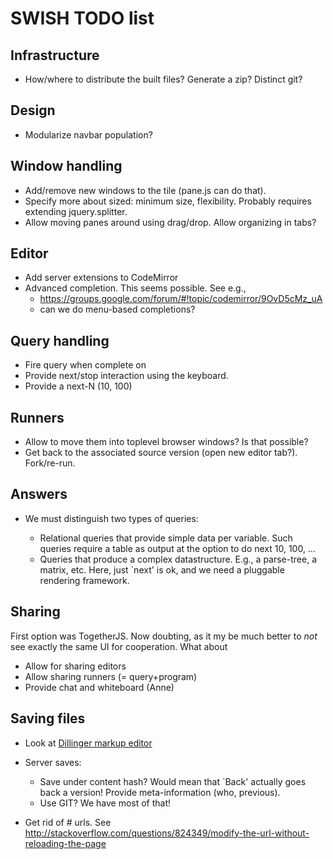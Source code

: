 # SWISH TODO list

## Infrastructure

  - How/where to distribute the built files?  Generate a zip?  Distinct
    git?

## Design

  - Modularize navbar population?

## Window handling

  - Add/remove new windows to the tile (pane.js can do that).
  - Specify more about sized: minimum size, flexibility.  Probably
    requires extending jquery.splitter.
  - Allow moving panes around using drag/drop.  Allow organizing
    in tabs?

## Editor

  - Add server extensions to CodeMirror
  - Advanced completion.  This seems possible.  See e.g.,
    - https://groups.google.com/forum/#!topic/codemirror/9OvD5cMz_uA
    - can we do menu-based completions?

## Query handling

  - Fire query when complete on <RETURN>
  - Provide next/stop interaction using the keyboard.
  - Provide a next-N (10, 100)

## Runners

  - Allow to move them into toplevel browser windows?  Is that possible?
  - Get back to the associated source version (open new editor tab?).
    Fork/re-run.

## Answers

  - We must distinguish two types of queries:

    - Relational queries that provide simple data per variable.  Such
      queries require a table as output at the option to do next 10, 100, ...
    - Queries that produce a complex datastructure.  E.g., a parse-tree,
      a matrix, etc.  Here, just `next' is ok, and we need a pluggable
      rendering framework.

## Sharing

First option was TogetherJS.  Now doubting, as it my be much better to
_not_ see exactly the same UI for cooperation.  What about

  - Allow for sharing editors
  - Allow sharing runners (= query+program)
  - Provide chat and whiteboard (Anne)

## Saving files

  - Look at [Dillinger markup editor](http://dillinger.io/)
  - Server saves:

    - Save under content hash?  Would mean that `Back' actually goes back
      a version!  Provide meta-information (who, previous).
    - Use GIT?  We have most of that!

  - Get rid of # urls.  See
    http://stackoverflow.com/questions/824349/modify-the-url-without-reloading-the-page
